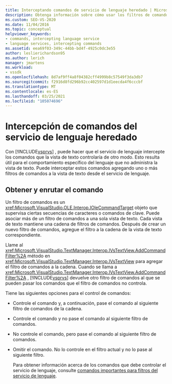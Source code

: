 ```yaml
---
title: Interceptando comandos de servicio de lenguaje heredado | Microsoft Docs
description: Obtenga información sobre cómo usar los filtros de comandos en Visual Studio para interceptar comandos del servicio de lenguaje heredado y agregar un comportamiento específico del lenguaje.
ms.custom: SEO-VS-2020
ms.date: 11/04/2016
ms.topic: conceptual
helpviewer_keywords:
- commands, intercepting language service
- language services, intercepting commands
ms.assetid: eea69f03-349c-44bb-bd4f-4925c0dc3e55
author: leslierichardson95
ms.author: lerich
manager: jmartens
ms.workload:
- vssdk
ms.openlocfilehash: 8d7af9ff4a8f04382cff4999b8c57549f3da3db7
ms.sourcegitcommit: f2916d8fd296b92cc402597d1d1eecda4f6cccbf
ms.translationtype: MT
ms.contentlocale: es-ES
ms.lasthandoff: 03/25/2021
ms.locfileid: "105074696"
---
```

# <a name="intercepting-legacy-language-service-commands"></a>Intercepción de comandos del servicio de lenguaje heredado
Con [!INCLUDE[vsprvs](../../code-quality/includes/vsprvs_md.md)] , puede hacer que el servicio de lenguaje intercepte los comandos que la vista de texto controlaría de otro modo. Esto resulta útil para el comportamiento específico del lenguaje que no administra la vista de texto. Puede interceptar estos comandos agregando uno o más filtros de comandos a la vista de texto desde el servicio de lenguaje.

## <a name="getting-and-routing-the-command"></a>Obtener y enrutar el comando
 Un filtro de comandos es un <xref:Microsoft.VisualStudio.OLE.Interop.IOleCommandTarget> objeto que supervisa ciertas secuencias de caracteres o comandos de clave. Puede asociar más de un filtro de comandos a una sola vista de texto. Cada vista de texto mantiene una cadena de filtros de comandos. Después de crear un nuevo filtro de comandos, agregue el filtro a la cadena de la vista de texto correspondiente.

 Llame al <xref:Microsoft.VisualStudio.TextManager.Interop.IVsTextView.AddCommandFilter%2A> método en <xref:Microsoft.VisualStudio.TextManager.Interop.IVsTextView> para agregar el filtro de comandos a la cadena. Cuando se llama a <xref:Microsoft.VisualStudio.TextManager.Interop.IVsTextView.AddCommandFilter%2A> , [!INCLUDE[vsprvs](../../code-quality/includes/vsprvs_md.md)] devuelve otro filtro de comandos al que se pueden pasar los comandos que el filtro de comandos no controla.

 Tiene las siguientes opciones para el control de comandos:

- Controle el comando y, a continuación, pase el comando al siguiente filtro de comandos de la cadena.

- Controle el comando y no pase el comando al siguiente filtro de comandos.

- No controle el comando, pero pase el comando al siguiente filtro de comandos.

- Omitir el comando. No lo controle en el filtro actual y no lo pase al siguiente filtro.

  Para obtener información acerca de los comandos que debe controlar el servicio de lenguaje, consulte [comandos importantes para filtros del servicio de lenguaje](../../extensibility/internals/important-commands-for-language-service-filters.md).
